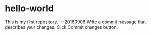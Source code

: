 # hello-world
This is my first repository. ---20160906
Write a commit message that describes your changes.
Click Commit changes button.
